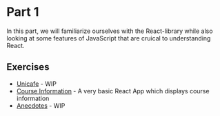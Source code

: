 # Part 1

In this part, we will familiarize ourselves with the React-library while also looking at some features of JavaScript that are cruical to understanding React.

## Exercises

- [Unicafe](./unicafe) - WIP
- [Course Information](./courseinfo) - A very basic React App which displays course information
- [Anecdotes](./anecdotes) - WIP

